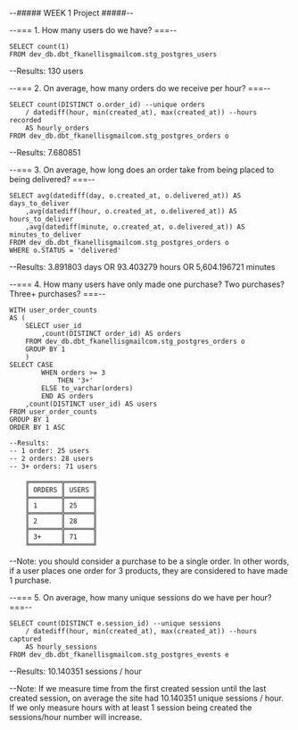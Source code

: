 
--##### WEEK 1 Project #####--

--=== 1. How many users do we have? ===--

```
SELECT count(1)
FROM dev_db.dbt_fkanellisgmailcom.stg_postgres_users
```
--Results: 130 users

--=== 2. On average, how many orders do we receive per hour? ===--

```
SELECT count(DISTINCT o.order_id) --unique orders
	/ datediff(hour, min(created_at), max(created_at)) --hours recorded
	AS hourly_orders
FROM dev_db.dbt_fkanellisgmailcom.stg_postgres_orders o
```
--Results: 7.680851


--=== 3. On average, how long does an order take from being placed to being delivered? ===--

```
SELECT avg(datediff(day, o.created_at, o.delivered_at)) AS days_to_deliver
	,avg(datediff(hour, o.created_at, o.delivered_at)) AS hours_to_deliver
	,avg(datediff(minute, o.created_at, o.delivered_at)) AS minutes_to_deliver
FROM dev_db.dbt_fkanellisgmailcom.stg_postgres_orders o
WHERE o.STATUS = 'delivered' 
``` 
 

--Results: 3.891803 days OR 93.403279 hours OR 5,604.196721 minutes



--=== 4. How many users have only made one purchase? Two purchases? Three+ purchases? ===--

```
WITH user_order_counts
AS (
	SELECT user_id
		,count(DISTINCT order_id) AS orders
	FROM dev_db.dbt_fkanellisgmailcom.stg_postgres_orders o
	GROUP BY 1
	)
SELECT CASE 
		WHEN orders >= 3
			THEN '3+'
		ELSE to_varchar(orders)
		END AS orders
	,count(DISTINCT user_id) AS users
FROM user_order_counts
GROUP BY 1
ORDER BY 1 ASC

--Results: 
-- 1 order: 25 users
-- 2 orders: 28 users
-- 3+ orders: 71 users

    ╔════════╦═══════╗
    ║ ORDERS ║ USERS ║
    ╠════════╬═══════╣
    ║ 1      ║ 25    ║
    ╠════════╬═══════╣
    ║ 2      ║ 28    ║
    ╠════════╬═══════╣
    ║ 3+     ║ 71    ║
    ╚════════╩═══════╝
```

--Note: you should consider a purchase to be a single order. In other words, if a user places one order for 3 products, they are considered to have made 1 purchase. 

--=== 5. On average, how many unique sessions do we have per hour? ===--

```
SELECT count(DISTINCT e.session_id) --unique sessions
	/ datediff(hour, min(created_at), max(created_at)) --hours captured
	AS hourly_sessions
FROM dev_db.dbt_fkanellisgmailcom.stg_postgres_events e
```
--Results: 10.140351 sessions / hour 

--Note: If we measure time from the first created session until the last created session, on average the site had 10.140351 unique sessions / hour. If we only measure hours with at least 1 session being created the sessions/hour number will increase.

